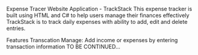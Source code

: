 Expense Tracer Website Application - TrackStack
  This expense tracker is built using HTML and C# to help users manage their finances effectively
  TrackStack is to track daily expenses with ability to add, edit and delete entries.

Features
  Transcation Manage: Add income or expenses by entering transaction information
TO BE CONTINUED...

